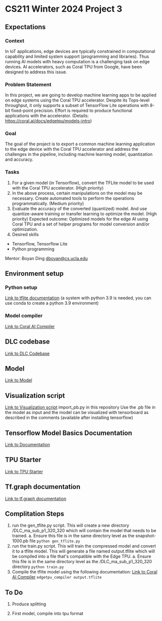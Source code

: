 # CS211 Winter 2024 Project 3
## Expectations 
### Context
In IoT applications, edge devices are typically constrained in computational capability and limited system support (programming and libraries). Thus running AI models with heavy computation is a challenging task on edge devices. AI accelerators, such as Coral TPU from Google, have been designed to address this issue.
### Problem Statement
In this project, we are going to develop machine learning apps to be applied on edge systems using the Coral TPU accelerator. Despite its Tops-level throughput, it only supports a subset of TensorFlow Lite operations with 8-bit fixed-point precision. Effort is required to produce functional applications with the accelerator. (Details: https://coral.ai/docs/edgetpu/models-intro)
### Goal
The goal of the project is to export a common machine learning application to the edge device with the Coral TPU accelerator and address the challenges in the pipeline, including machine learning model, quantization and accuracy.
### Tasks
1. For a given model (in Tensorflow), convert the TFLite model to be used with the
Coral TPU accelerator. (High priority)
2. In the above process, certain manipulations on the model may be necessary.
Create automated tools to perform the operations programmatically. (Medium
priority)
3. Evaluate the accuracy of the converted (quantized) model. And use quantize-aware training or transfer learning to optimize the model. (High priority) Expected outcome: Optimized models for the edge AI using Coral TPU and a set of helper programs for model conversion and/or optimization.
4. Desired skills
- Tensorflow, Tensorflow Lite
- Python programming

Mentor: Boyan Ding <dboyan@cs.ucla.edu>

## Environment setup
### Python setup
[Link to tflite documentation](https://coral.ai/docs/edgetpu/tflite-python/) (a system with python 3.9 is needed, you can use conda to create a python 3.9 environment)

### Model compiler
[Link to Coral AI Compiler](https://coral.ai/docs/edgetpu/compiler/)

## DLC codebase
[Link to DLC Codebase](DLC)

## Model 
[Link to Model](https://huggingface.co/spaces/DeepLabCut/MegaDetector_DeepLabCut/blob/fcceb7af93d1271633a7d0025a21498cf19863d0/DLC_ma_superquadruped_resnet_50_iteration-0_shuffle-1.tar.gz)

## Visualization script
[Link to Visualization script](import_pb.py)
import_pb.py in this repository 
Use the .pb file in the model as input and the model can be visualized with tensorboard as described in the comments (available after installing tensorflow)

## Tensorflow Model Basics Documentation
[Link to Documentation](<Tensorflow Model Basics.pdf>)

## TPU Starter
[Link to TPU Starter](tpu-starter.tar.gz) 

## Tf.graph documentation 
[Link to tf.graph documentation](https://www.tensorflow.org/api_docs/python/tf/Graph#get_operations)

## Complitation Steps
1. run the gen_tflite.py script. This will create a new directory /DLC_ma_sub_p1_320_320 which will contain the model that needs to be trained.
   a. Ensure this file is in the same directory level as the snapshot-1000.pb file
`python gen_tflite.py`
2. run the train.py script. This will train the compressed model and convert it to a tflite model. This will generate a file named output.tflite which will be compiled into a file that's compatible with the Edge TPU.
   a. Ensure this file is in the same directory level as the /DLC_ma_sub_p1_320_320 directory
`python train.py`
3. Compile the tflite model using the following documentation: [Link to Coral AI Compiler](https://coral.ai/docs/edgetpu/compiler/)
`edgetpu_compiler output.tflite`

## To Do
1. Produce splitting 

2. First model, compile into tpu format 
